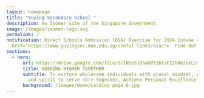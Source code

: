```yaml
---
layout: homepage
title: "Yuying Secondary School "
description: An Isomer site of the Singapore Government
image: /images/isomer-logo.svg
permalink: /
notification: Direct Schools Admission (DSA) Exercise for 2024 Intake <a
  href="https://www.yuyingsec.moe.edu.sg/useful-links/dsa/">  Find Out More</a>
sections:
  - hero:
      url: https://drive.google.com/file/d/1NIo5JDhaGPlSbtvFZ1hNmJVeLzvrqsmo/view?usp=share_link
      title: SOARING HIGHER TOGETHER
      subtitle: To nurture wholesome individuals with global mindset, passion to learn
        and spirit to serve <br> Together, Achieve Personal Excellence
      background: /images/Home/Landing page 6.jpg
---
```

